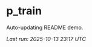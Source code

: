 # p_train

Auto-updating README demo.

<!--START_SECTION:status-->
_Last run: 2025-10-13 23:17 UTC_
<!--END_SECTION:status-->























































































































































































































































































































































































































































































































































































































































































































































































































































































































































































































































































































































































































































































